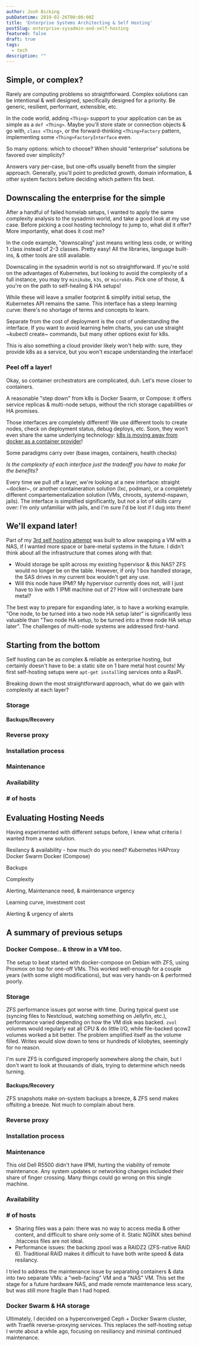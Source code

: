 ```yaml
---
author: Josh Bicking
pubDatetime: 2019-02-26T00:00:00Z
title: 'Enterprise Systems Architecting & Self Hosting'
postSlug: enterprise-sysadmin-and-self-hosting
featured: false
draft: true
tags:
  - tech
description: ""
---
```


## Simple, or complex?

Rarely are computing problems so straightforward. Complex solutions can be
intentional & well designed, specifically designed for a priority. Be generic,
resilient, performant, extensible, etc.

In the code world, adding `<Thing>` support to your application
can be as simple as a `def <Thing>`. Maybe you'll store state or connection
objects & go with, `class <Thing>`, or the forward-thinking `<Thing>Factory`
pattern, implementing some `<Thing>FactoryInterface` even.

So many options: which to choose? When should "enterprise" solutions be favored
over simplicity?

Answers vary per-case, but one-offs usually benefit from the simpler approach.
Generally, you'll point to predicted growth, domain information, & other system
factors before deciding which pattern fits best.

## Downscaling the enterprise for the simple

After a handful of failed homelab setups, I wanted to apply the same
complexity analysis to the sysadmin world, and take a good look at my use
case. Before picking a cool hosting technology to jump to, what did it offer?
More importantly, what does it cost me?

In the code example, "downscaling" just means writing less code, or writing 1
class instead of 2-3 classes. Pretty easy! All the libraries, language
built-ins, & other tools are still available.

Downscaling in the sysadmin world is not so straightforward. If you're sold on
the advantages of Kubernetes, but looking to avoid the complexity of a full
instance, you may try `minikube`, `k3s`, or `microk8s`. Pick one of those, &
you're on the path to self-healing & HA setups!

While these will leave a smaller footprint & simplify initial setup, the
Kubernetes API remains the same. This interface has a steep learning curve:
there's no shortage of terms and concepts to learn.

Separate from the cost of deployment is the cost of understanding the interface.
If you want to avoid learning helm charts, you can use straight ~kubectl create~
commands, but many other options exist for k8s.

This is also something a cloud provider likely won't help with: sure, they
provide k8s as a service, but you won't escape understanding the interface!

### Peel off a layer!

Okay, so container orchestrators are complicated, duh. Let's move closer to containers.

A reasonable "step down" from k8s is Docker Swarm, or Compose: it offers
service replicas & multi-node setups, without the rich storage capabilities
or HA promises.

Those interfaces are completely different! We use different tools to create
nodes, check on deployment status, debug deploys, etc. Soon, they won't even
share the same underlying technology: [k8s is moving away from docker as a
container
provider](https://kubernetes.io/blog/2020/12/02/dont-panic-kubernetes-and-docker/)!

Some paradigms carry over (base images, containers, health checks)

_Is the complexity of each interface just the tradeoff you have to make for the benefits?_

Every time we pull off a layer, we're looking at a new interface: straight
~docker~, or another containeration solution (lxc, podman), or a completely
different compartementalization solution (VMs, chroots, systemd-nspawn,
jails). The interface is simplified significantly, but not a lot of skills
carry over: I'm only unfamiliar with jails, and I'm sure I'd be lost if I dug
into them!

## We'll expand later!

Part of my [3rd self hosting attempt](/How-I-self-host/) was built to allow
swapping a VM with a NAS, if I wanted more space or bare-metal systems in the
future. I didn't think about all the infrastructure that comes along with that:

- Would storage be split across my existing hypervisor & this NAS? ZFS would
  no longer be on the table. However, if only 1 box handled storage, the SAS
  drives in my current box wouldn't get any use.
- Will this node have IPMI? My hypervisor currently does not, will I just
  have to live with 1 IPMI machine out of 2? How will I orchestrate bare metal?

The best way to prepare for expanding later, is to have a working example.
"One node, to be turned into a two node HA setup later" is significantly less
valuable than "Two node HA setup, to be turned into a three node HA setup
later". The challenges of multi-node systems are addressed first-hand.

## Starting from the bottom

Self hosting can be as complex & reliable as enterprise hosting, but
certainly doesn't have to be: a static site on 1 bare metal host counts! My
first self-hosting setups were `apt-get install`ing services onto a RasPi.

Breaking down the most straightforward approach, what do we gain with
complexity at each layer?

### Storage

#### Backups/Recovery

### Reverse proxy

### Installation process

### Maintenance

### Availability

### \# of hosts

## Evaluating Hosting Needs

Having experimented with different setups before, I knew what criteria I
wanted from a new solution.


Resilancy & availability - how much do you need?
Kubernetes
HAProxy
Docker Swarm
Docker (Compose)

Backups

Complexity

Alerting, Maintenance need, & maintenance urgency

Learning curve, investment cost

Alerting & urgency of alerts

## A summary of previous setups

### Docker Compose.. & throw in a VM too.

The setup to beat started with docker-compose on Debian with ZFS, using
Proxmox on top for one-off VMs. This worked well-enough for a couple years
(with some slight modifications), but was very hands-on & performed poorly.

### Storage

ZFS performance issues got worse with time. During typical guest use (syncing
files to Nextcloud, watching something on Jellyfin, etc.), performance varied
depending on how the VM disk was backed. `zvol` volumes would regularly eat all
CPU & do little I/O, while file-backed qcow2 volumes worked a bit better. The
problem amplified itself as the volume filled.  Writes would slow down to tens
or hundreds of kilobytes, seemingly for no reason.

I'm sure ZFS is configured improperly somewhere along the chain, but I don't
want to look at thousands of dials, trying to determine which needs turning.

#### Backups/Recovery

ZFS snapshots make on-system backups a breeze, & ZFS send makes offsiting a
breeze. Not much to complain about here.

### Reverse proxy

### Installation process

### Maintenance

This old Dell R5500 didn't have IPMI, hurting the viability of remote
maintenance. Any system updates or networking changes included their share of
finger crossing. Many things could go wrong on this single machine.

### Availability

### \# of hosts

- Sharing files was a pain: there was no way to access media & other content,
  and difficult to share only some of it. Static NGINX sites behind .htaccess
  files are not ideal.
- Performance issues: the backing zpool was a RAIDZ2 (ZFS-native RAID 6).
  Traditional RAID makes it difficult to have both write speed & data
  resilancy.

I tried to address the maintenance issue by separating containers & data into
two separate VMs: a "web-facing" VM and a "NAS" VM. This set the stage for a
future hardware NAS, and made remote maintenance less scary, but was still
more fragile than I had hoped.

### Docker Swarm & HA storage

Ultimately, I decided on a hyperconverged Ceph + Docker
Swarm cluster, with Traefik reverse-proxying services. This replaces the
self-hosting setup I wrote about a while ago, focusing on resiliancy and
minimal continued maintenance.
